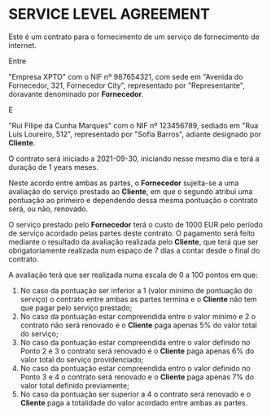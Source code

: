 #  SERVICE LEVEL AGREEMENT

Este é um contrato para o fornecimento de um serviço de fornecimento de internet.

Entre

"Empresa XPTO" com o NIF nº 987654321, com sede em "Avenida do Fornecedor, 321, Fornecedor City", representado por "Representante", doravante denominado por **Fornecedor**.

E

"Rui FIlipe da Cunha Marques" com o NIF nº 123456789, sediado em "Rua Luís Loureiro, 512", representado por "Sofia Barros", adiante designado por **Cliente**.

O contrato será iniciado a 2021-09-30, iniciando nesse mesmo dia e terá a duração de 1 years meses.

Neste acordo entre ambas as partes, o **Fornecedor** sujeita-se a uma avaliação do serviço prestado ao **Cliente**, em que o segundo atribui uma pontuação ao primeiro e dependendo dessa mesma pontuação o contrato será, ou não, renovado.

O serviço prestado pelo **Fornecedor** terá o custo de 1000 EUR pelo período de serviço acordado pelas partes deste contrato. O pagamento será feito mediante o resultado da avaliação realizada pelo **Cliente**, que terá que ser obrigatoriamente realizada num espaço de 7 dias a contar desde o final do contrato.

A avaliação terá que ser realizada numa escala de 0 a 100 pontos em que:

1. No caso da pontuação ser inferior a 1 (valor mínimo de pontuação do serviço) o contrato entre ambas as partes termina e o **Cliente** não tem que pagar pelo serviço prestado;
2. No caso da pontuação estar compreendida entre o valor mínimo e 2 o contrato não será renovado e o **Cliente** paga apenas 5% do valor total do serviço;
3. No caso da pontuação estar compreendida entre o valor definido no Ponto 2 e 3 o contrato será renovado e o **Cliente** paga apenas 6% do valor total do serviço providenciado;
4. No caso da pontuação estar compreendida entro o valor definido no Ponto 3 e 4 o contrato será renovado e o **Cliente** paga apenas 7% do valor total definido previamente;
5. No caso da pontuação ser superior a 4 o contrato será renovado e o **Cliente** paga a totalidade do valor acordado entre ambas as partes.



